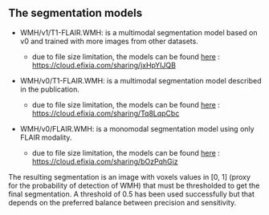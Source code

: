 ## The segmentation models

* WMH/v1/T1-FLAIR.WMH: is a multimodal segmentation model based on v0 and trained with more images from other datasets.
    * due to file size limitation, the models can be found [here](https://cloud.efixia.com/sharing/jxHpYIJQB) : https://cloud.efixia.com/sharing/jxHpYIJQB

* WMH/v0/T1-FLAIR.WMH: is a multimodal segmentation model described in the publication.
    * due to file size limitation, the models can be found [here](https://cloud.efixia.com/sharing/Tq8LqpCbc) : https://cloud.efixia.com/sharing/Tq8LqpCbc
* WMH/v0/FLAIR.WMH: is a monomodal segmentation model using only FLAIR modality.
    * due to file size limitation, the models can be found [here](https://cloud.efixia.com/sharing/bOzPqhGiz) : https://cloud.efixia.com/sharing/bOzPqhGiz

The resulting segmentation is an image with voxels values in [0, 1] (proxy for the probability of detection of WMH) that must be thresholded to get the final segmentation. A threshold of 0.5 has been used successfully but that depends on the preferred balance between precision and sensitivity.
